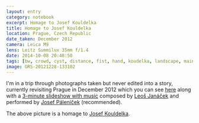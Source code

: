 ```yaml
--- 
layout: entry
category: notebook
excerpt: Homage to Josef Kouldelka
title: Homage to Josef Kouldelka
location: Prague, Czech Republic
date_taken: December 2012
camera: Leica M9
lens: Leitz Summilux 35mm f/1.4
date: 2014-10-08 20:48:50
tags: [bw, crowd, cyst, distance, fist, hand, koudelka, landscape, main street, prague, road, urban, wrist]
image: GRS-20121228-133102
---
```


I'm in a trip through photographs taken but never edited into a story, currently revisiting Prague in December 2012 which you can see [here](/stories/prague.html "In the Stories section.") along with a [3-minute slideshow with music](/prague/ "Pražský. Music: On the Overgrown Path #4 - 'The Holy Virgin of Frýdek (Grave)'. Composed by Leoš Janáček. Performed by Josef Páleníček. Photographs: Simon Griffee.") composed by [Leoš Janáček](https://en.wikipedia.org/wiki/Leo%C5%A1_Jan%C3%A1%C4%8Dek#Piano "Heard about his work from Haruki Murakami.") and performed by [Josef Páleníček](https://www.youtube.com/watch?v=gTJ20PF1l_Q "Incredible presence.") (recommended). 

The above picture is a homage to [Josef Kouldelka](http://www.theguardian.com/artanddesign/2008/aug/24/photography "Read an interview.").